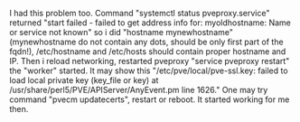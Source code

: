 I had this problem too. Command "systemctl status pveproxy.service" returned "start failed - failed to get address info for: myoldhostname: Name or service not known" so i did "hostname mynewhostname" (mynewhostname do not contain any dots, should be only first part of the fqdn!), /etc/hostname and /etc/hosts should contain proper hostname and IP. Then i reload networking, restarted pveproxy "service pveproxy restart" the "worker" started. It may show this "/etc/pve/local/pve-ssl.key: failed to load local private key (key_file or key) at /usr/share/perl5/PVE/APIServer/AnyEvent.pm line 1626."
One may try command "pvecm updatecerts", restart or reboot. It started working for me then.
